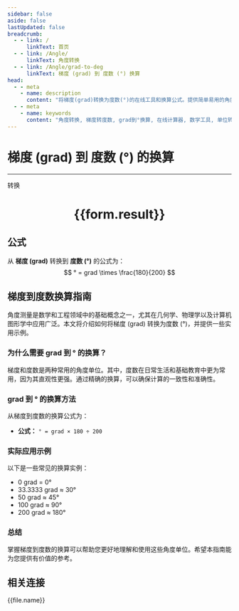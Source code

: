 ```yaml
---
sidebar: false
aside: false
lastUpdated: false
breadcrumb:
  - - link: /
      linkText: 首页
  - - link: /Angle/
      linkText: 角度转换
  - - link: /Angle/grad-to-deg
      linkText: 梯度 (grad) 到 度数 (°) 换算
head:
  - - meta
    - name: description
      content: "将梯度(grad)转换为度数(°)的在线工具和换算公式。提供简单易用的角度单位转换计算器。"
  - - meta
    - name: keywords
      content: "角度转换, 梯度转度数, grad到°换算, 在线计算器, 数学工具, 单位转换"
---
```

# 梯度 (grad) 到 度数 (°) 的换算
---
<script setup>
import { onMounted, reactive, inject, ref } from 'vue'
import { NButton, NForm, NFormItem, NInput, NInputNumber, NSelect, NCard, useMessage,NGrid ,NGi } from 'naive-ui'
import { defineClientComponent } from 'vitepress'
import { Angle } from '../../files';
const convert = inject('convert')

const form = reactive({
  number: null,
  result: '',
})

const convertHandler = () => {
  if (form.number !== null && !isNaN(form.number)) {
    const convertedValue = parseFloat(form.number) * 180 / 200
    form.result = `${form.number}grad = ${convertedValue.toFixed(4)}°`
  } else {
    form.result = '请输入有效的数值。'
  }
}
</script>

<n-form size="large" :model="form">
  <n-form-item label="梯度 (grad)">
    <n-input-number v-model:value="form.number" placeholder="输入梯度" style="width: 100%" />
  </n-form-item>
  <n-form-item>
    <n-button type="primary" @click="convertHandler" block>转换</n-button>
  </n-form-item>
</n-form>

<n-card  embedded :bordered="false" hoverable>
  <div  style="text-align:center">
    <h1>{{form.result}}</h1>
  </div>
</n-card>

## 公式

从 **梯度 (grad)** 转换到 **度数 (°)** 的公式为：
$$ ° = grad \times \frac{180}{200} $$

## 梯度到度数换算指南

角度测量是数学和工程领域中的基础概念之一，尤其在几何学、物理学以及计算机图形学中应用广泛。本文将介绍如何将梯度 (grad) 转换为度数 (°)，并提供一些实用示例。

### 为什么需要 grad 到 ° 的换算？

梯度和度数是两种常用的角度单位。其中，度数在日常生活和基础教育中更为常用，因为其直观性更强。通过精确的换算，可以确保计算的一致性和准确性。

### grad 到 ° 的换算方法

从梯度到度数的换算公式为：

- **公式：** `° = grad × 180 ÷ 200`

### 实际应用示例

以下是一些常见的换算实例：

- 0 grad = 0°
- 33.3333 grad ≈ 30°
- 50 grad ≈ 45°
- 100 grad ≈ 90°
- 200 grad ≈ 180°

### 总结

掌握梯度到度数的换算可以帮助您更好地理解和使用这些角度单位。希望本指南能为您提供有价值的参考。

## 相关连接
<n-grid x-gap="12" :cols="3">
  <n-gi v-for="(file, index) in Angle" :key="index">
    <n-button
      text
      tag="a"
      :href="file.path"
      type="primary"
    >
      {{file.name}}
    </n-button>
  </n-gi>
</n-grid>